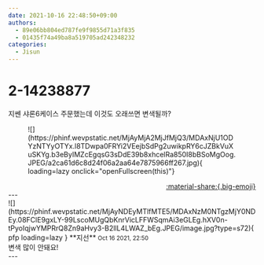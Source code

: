 ```yaml
---
date: 2021-10-16 22:48:50+09:00
authors:
  - 89e06bb804ed787fe9f9855d71a3f835
  - 01435f74a49ba8a519705ad242348232
categories:
  - Jisun
---
```


# 2-14238877

<div class="post-container" markdown="1">
<div class="content-container md-sidebar__scrollwrap" markdown="1">

지쎈 샤론6케이스 주문했는데 이것도 오래쓰면 변색될까?
<figure markdown="1">
![](https://phinf.wevpstatic.net/MjAyMjA2MjJfMjQ3/MDAxNjU1ODYzNTYyOTYx.l8TDwpa0FRYi2VEejbSdPg2uwikpRY6cJZBkVuXuSKYg.b3eByIMZcEgqsG3sDdE39b8xhcelRa850I8bBSoMgOog.JPEG/a2ca61d6c8d24f06a2aa64e7875966ff267.jpg){ loading=lazy onclick="openFullscreen(this)"}
</figure>


</div>
</div>

<div style="text-align: right;" markdown="1">
<a href="https://weverse.io/fromis9/fanpost/2-14238877" style="text-align: right;">:material-share:{.big-emoji}</a>
</div>
---

<div class="comments-container md-sidebar__scrollwrap" markdown="1">
<div class="comment" markdown="1">
<div class='id-container' markdown="1">
![](https://phinf.wevpstatic.net/MjAyNDEyMTlfMTE5/MDAxNzM0NTgzMjY0NDEy.08FClE9gxLY-99LscoMUgQbKnrVicLFFWSqmAi3eGLEg.hXV0n-tPyoIqjwYMPRrQ8Zn9aHvy3-B2llL4LWAZ_bEg.JPEG/image.jpg?type=s72){ pfp loading=lazy }
**<span class="artist">지선</span>** <small>Oct 16 2021, 22:50</small><br>
</div>
<div class='comment-body' markdown="1">
변색 많이 안돼요!
</div>
</div>
</div>
---
